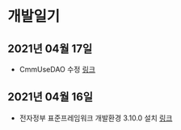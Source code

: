 # 개발일기

## 2021년 04월 17일
- CmmUseDAO 수정 [링크](2021/04/17/CmmUseDAO.md)

## 2021년 04월 16일
- 전자정부 표준프레임워크 개발환경 3.10.0 설치 [링크](2021/04/16/전자정부%20표준프레임워크%20개발환경%203.10.0-설치.md)
